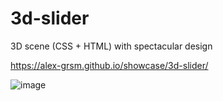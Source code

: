 # 3d-slider
3D scene (CSS + HTML) with spectacular design

https://alex-grsm.github.io/showcase/3d-slider/

![image](https://user-images.githubusercontent.com/17318047/224559775-393fee8f-5711-4e25-812f-ea38fcc6b645.png)
